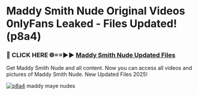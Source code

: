 # Maddy Smith Nude Original Videos 0nlyFans Leaked - Files Updated! (p8a4)

<h3>🔴 CLICK HERE 🌐==►► <a href="https://tinyurl.com/5h6xmrr3" rel="nofollow">Maddy Smith Nude Updated Files</a></h3>

Get Maddy Smith Nude and all content. Now you can access all videos and pictures of Maddy Smith Nude. New Updated Files 2025!

[![p8a4](https://i.imgur.com/KVD873Z.gif)](https://tinyurl.com/5h6xmrr3)
maddy maye nudes